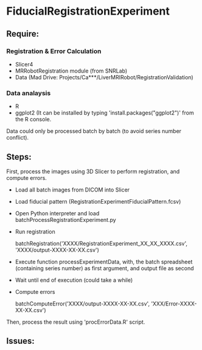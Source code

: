 FiducialRegistrationExperiment
==============================

Require:
--------

### Registration & Error Calculation
* Slicer4
* MRRobotRegistration module (from SNRLab)
* Data (Mad Drive: Projects/Ca***/LiverMRIRobot/RegistrationValidation)

### Data analaysis
* R
* ggplot2 (It can be installed by typing 'install.packages("ggplot2")' from the R console.

Data could only be processed batch by batch (to avoid series number conflict).

Steps:
------

First, process the images using 3D Slicer to perform registration, and compute errors.

* Load all batch images from DICOM into Slicer
* Load fiducial pattern (RegistrationExperimentFiducialPattern.fcsv)
* Open Python interpreter and load batchProcessRegistrationExperiment.py
* Run registration

    batchRegistration('XXXX/RegistrationExperiment_XX_XX_XXXX.csv', 'XXXX/output-XXXX-XX-XX.csv')

* Execute function processExperimentData, with, the batch spreadsheet (containing series number) as first argument, and output file as second
* Wait until end of execution (could take a while)
* Compute errors

    batchComputeError('XXXX/output-XXXX-XX-XX.csv', 'XXX/Error-XXXX-XX-XX.csv')

Then, process the result using 'procErrorData.R' script.



Issues:
-------




